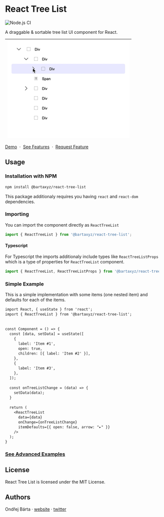 # React Tree List

![Node.js CI](https://github.com/bartaxyz/react-tree-list/workflows/Node.js%20CI/badge.svg)

A draggable & sortable tree list UI component for React.

| <img src="assets/react-tree-list-showcase.gif" alt="React Tree List Component Showcase" width="400" height="318" /> |
| --- |

[Demo](https://bartaxyz.github.io/react-tree-list/) &nbsp;&middot;&nbsp; [See Features](https://github.com/bartaxyz/react-tree-list/projects) &nbsp;&middot;&nbsp; [Request Feature](https://github.com/bartaxyz/react-tree-list/issues)

## Usage

### Installation with NPM

```bash
npm install @bartaxyz/react-tree-list
```

This package additionaly requires you having `react` and `react-dom` dependencies.

### Importing

You can import the component directly as `ReactTreeList`

```js
import { ReactTreeList } from '@bartaxyz/react-tree-list';
```

#### Typescript

For Typescript the imports additionaly include types like `ReactTreeListProps` which is a type of properties for `ReactTreeList` component.

```ts
import { ReactTreeList, ReactTreeListProps } from '@bartaxyz/react-tree-list';
```


### Simple Example

This is a simple implementation with some items (one nested item) and defaults for each of the items.

```tsx
import React, { useState } from 'react';
import { ReactTreeList } from '@bartaxyz/react-tree-list';


const Component = () => {
  const [data, setData] = useState([
    {
      label: 'Item #1',
      open: true,
      children: [{ label: 'Item #2' }],
    },
    {
      label: 'Item #3',
    },
  ]);
  
  const onTreeListChange = (data) => {
    setData(data);
  }
  
  return (
    <ReactTreeList
      data={data}
      onChange={onTreeListChange}
      itemDefaults={{ open: false, arrow: "▸" }}
    />
  );
}
```

### [See Advanced Examples](https://bartaxyz.github.io/react-tree-list)

## License
React Tree List is licensed under the MIT License.

## Authors
Ondřej Bárta · [website](https://www.ondrejbarta.xyz) · [twitter](https://twitter.com/bartaxyz)
